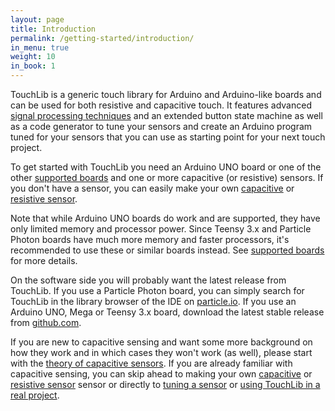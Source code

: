 ```yaml
---
layout: page
title: Introduction
permalink: /getting-started/introduction/
in_menu: true
weight: 10
in_book: 1
---
```


TouchLib is a generic touch library for Arduino and Arduino-like boards and can
be used for both resistive and capacitive touch. It features advanced [signal
processing techniques](../../touchlib-api/signal-processing/) and an extended
button state machine as well as a code generator to tune your sensors and
create an Arduino program tuned for your sensors that you can use as starting
point for your next touch project.

To get started with TouchLib you need an Arduino UNO board or one of the other
[supported boards](../supported-boards/) and one or more capacitive (or
resistive) sensors. If you don't have a sensor, you can easily make your own
[capacitive](../making-a-capacitive-sensor/) or [resistive
sensor](../making-a-resistive-sensor/).

Note that while Arduino UNO boards do work and are supported, they have only
limited memory and processor power. Since Teensy 3.x and Particle Photon boards
have much more memory and faster processors, it's recommended to use these or
similar boards instead. See [supported boards](../supported-boards/) for more
details.

On the software side you will probably want the latest release from TouchLib. If you use
a Particle Photon board, you can simply search for TouchLib in the library
browser of the IDE on [particle.io](https://build.particle.io/build/new). If you
use an Arduino UNO, Mega or Teensy 3.x board, download the latest stable release
from [github.com](https://github.com/admarschoonen/TouchLib/releases).

If you are new to capacitive sensing and want some more background on how they
work and in which cases they won't work (as well), please start with the
[theory of capacitive sensors](../theory-of-capacitive-sensors/). If you are
already familiar with capacitive sensing, you can skip ahead to making your own
[capacitive](../making-a-capacitive-sensor/) or [resistive
sensor](../making-a-resistive-sensor/) sensor or directly to [tuning a
sensor](../tuning-a-sensor/) or [using TouchLib in a real
project](../using-touchlib-in-a-real-project/).


